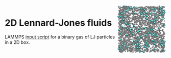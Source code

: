 <img align="right" width="30%" src="2D-lj.png">

# 2D Lennard-Jones fluids

LAMMPS [input script](input.lammps) for a binary gas of LJ particles in a 2D box.
